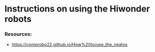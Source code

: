 # Instructions on using the Hiwonder robots


### Resources:
- https://comprobo22.github.io/How%20to/use_the_neatos
